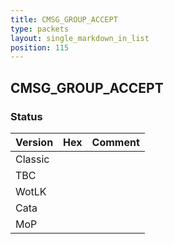 ```yaml
---
title: CMSG_GROUP_ACCEPT
type: packets
layout: single_markdown_in_list
position: 115
---
```


## CMSG_GROUP_ACCEPT

### Status

Version | Hex | Comment
---------- | ---------- | ---------- 
Classic |  |  
TBC |  |  
WotLK |  |  
Cata |  |  
MoP |  |  